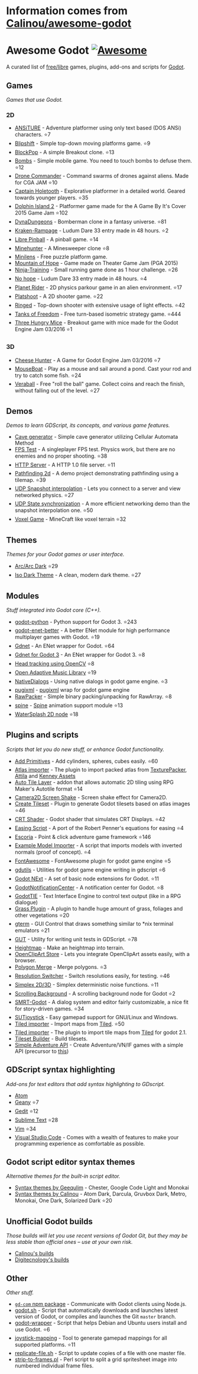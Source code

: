 # Information comes from [Calinou/awesome-godot](https://github.com/Calinou/awesome-godot)
# Awesome Godot [![Awesome](https://cdn.rawgit.com/sindresorhus/awesome/d7305f38d29fed78fa85652e3a63e154dd8e8829/media/badge.svg)](https://github.com/sindresorhus/awesome)

A curated list of [free/libre](https://gnu.org/philosophy/free-sw.html) games, plugins, add-ons and scripts for [Godot](https://godotengine.org).

## Games

*Games that use Godot.*

### 2D

- [ANSiTURE](https://github.com/w84death/ansiture) -  Adventure platformer using only text based (DOS ANSi) characters. :star:7
- [Blipshift](https://github.com/wardsky/blipshift) - Simple top-down moving platforms game. :star:9
- [BlockPop](https://github.com/vnen/blockpop) - A simple Breakout clone. :star:13
- [Bombs](https://github.com/randyyaj/Bombs) - Simple mobile game. You need to touch bombs to defuse them. :star:12
- [Drone Commander](https://github.com/securas/Drone_Commander) - Command swarms of drones against aliens. Made for CGA JAM :star:10
- [Captain Holetooth](https://github.com/Hirnbix/captain-holetooth) - Explorative platformer in a detailed world. Geared towards younger players. :star:35
- [Dolphin Island 2](https://github.com/janmarcano/Dolphin-Island-2) - Platformer game made for the A Game By It's Cover 2015 Game Jam :star:102
- [DynaDungeons](https://github.com/akien-mga/dynadungeons) - Bomberman clone in a fantasy universe. :star:81
- [Kraken-Rampage](https://github.com/randyyaj/Kraken-Rampage) - Ludum Dare 33 entry made in 48 hours. :star:2
- [Libre Pinball](https://github.com/Calinou/libre-pinball) - A pinball game. :star:14
- [Minehunter](https://github.com/genete/Minehunter) - A Minesweeper clone :star:8
- [Minilens](http://kobuge-games.github.io/minilens/) - Free puzzle platform game.
- [Mountain of Hope](https://github.com/w84death/mountain-of-hope) - Game made on Theater Game Jam (PGA 2015)
- [Ninja-Training](https://github.com/KOBUGE-Games/Ninja-Training) - Small running game done as 1 hour challenge. :star:26
- [No hope](https://github.com/sergicollado/no_hope_LD33) - Ludum Dare 33 entry made in 48 hours. :star:4
- [Planet Rider](https://github.com/FEDE0D/Planet-Rider) - 2D physics parkour game in an alien environment. :star:17
- [Platshoot](https://github.com/Calinou/platshoot) - A 2D shooter game. :star:22
- [Ringed](https://github.com/KOBUGE-Games/ringed) - Top-down shooter with extensive usage of light effects. :star:42
- [Tanks of Freedom](https://github.com/w84death/Tanks-of-Freedom) - Free turn-based isometric strategy game. :star:444
- [Three Hungry Mice](https://github.com/delstuff/threeHungryMice) - Breakout game with mice made for the Godot Engine Jam 03/2016 :star:1

### 3D

- [Cheese Hunter](https://github.com/khairul169/cheese-hunter) - A Game for Godot Engine Jam 03/2016 :star:7
- [MouseBoat](https://github.com/CowThing/MouseBoat) - Play as a mouse and sail around a pond. Cast your rod and try to catch some fish. :star:24
- [Veraball](https://github.com/Veraball/veraball) - Free "roll the ball" game. Collect coins and reach the finish, without falling out of the level. :star:27

## Demos

*Demos to learn GDScript, its concepts, and various game features.*

- [Cave generator](https://gitlab.com/TeddyDD/Godot-Cave-Generato) - Simple cave generator utilizing Cellular Automata Method
- [FPS Test](https://github.com/Calinou/fps-test) - A singleplayer FPS test. Physics work, but there are no enemies and no proper shooting. :star:38
- [HTTP Server](https://github.com/KOBUGE-Games/godot-httpd) - A HTTP 1.0 file server. :star:11
- [Pathfinding 2d](https://github.com/FEDE0D/godot-pathfinding2d-demo) - A demo project demonstrating pathfinding using a tilemap. :star:39
- [UDP Snapshot interpolation](https://github.com/jrimclean/godot-snapshot-interpolation-demo) - Lets you connect to a server and view networked physics. :star:27
- [UDP State synchronization](https://github.com/jrimclean/godot-state-sync-demo) - A more efficient networking demo than the snapshot interpolation one. :star:50
- [Voxel Game](https://github.com/toger5/Godot-Voxel-Game-MineCraftClone) - MineCraft like voxel terrain :star:32

## Themes

*Themes for your Godot games or user interface.*

- [Arc/Arc Dark](https://github.com/Geequlim/godot-themes) :star:29
- [Iso Dark Theme](https://github.com/GalanCM/Iso-Themes) - A clean, modern dark theme. :star:27

## Modules

*Stuff integrated into Godot core (C++).*

- [godot-python](https://github.com/touilleMan/godot-python) - Python support for Godot 3. :star:243
- [godot-enet-better](https://github.com/Faless/godot-enet-better) - A better ENet module for high performance multiplayer games with Godot. :star:19
- [Gdnet](https://github.com/jrimclean/gdnet) - An ENet wrapper for Godot. :star:64
- [Gdnet for Godot 3](https://github.com/PerduGames/gdnet3) - An ENet wrapper for Godot 3. :star:8
- [Head tracking using OpenCV](https://github.com/antarktikali/godot-opencv-gpu-perspective) :star:8
- [Open Adaptive Music Library](https://github.com/oamldev/oamlGodotModule) :star:19
- [NativeDialogs](https://github.com/GodotExplorer/NativeDialogs) - Using native dialogs in godot game engine. :star:3
- [pugixml](https://github.com/GodotExplorer/pugixml) - [pugixml](https://pugixml.org/) wrap for godot game engine
- [RawPacker](https://github.com/jrimclean/rawpacker) - Simple binary packing/unpacking for RawArray. :star:8
- [spine](https://github.com/GodotExplorer/spine) - [Spine](http://esotericsoftware.com/) animation support module :star:13
- [WaterSplash 2D node](https://github.com/laverneth/WaterSplash) :star:18
## Plugins and scripts

*Scripts that let you do new stuff, or enhance Godot functionality.*

- [Add Primitives](https://github.com/TheHX/add_primitives) - Add cylinders, spheres, cubes easily. :star:60
- [Atlas importer](https://github.com/Geequlim/godot-code/tree/master/addons/atlas_importer) - The plugin to import packed atlas from [TexturePacker](https://www.codeandweb.com/texturepacker), [Attila](https://github.com/r-lyeh/attila) and [Kenney Assets](https://kenney.nl/assets)
- [Auto Tile Layer](https://github.com/leezh/autotile) -  addon that allows automatic 2D tiling using RPG Maker's Autotile format :star:14
- [Camera2D Screen Shake](https://godotengine.org/qa/438/camera2d-screen-shake-extension) - Screen shake effect for Camera2D.
- [Create Tileset](https://github.com/vinod8990/godot_plugins) - Plugin to generate Godot tilesets based on atlas images :star:46
- [CRT Shader](https://github.com/henriquelalves/SimpleGodotCRTShader) - Godot shader that simulates CRT Displays. :star:42
- [Easing Script](https://github.com/impmja/godot-easing) - A port of the Robert Penner's equations for easing :star:4
- [Escoria](https://github.com/godotengine/escoria) - Point & click adventure game framework :star:146
- [Example Model Importer](https://github.com/TheHX/godot_examples) - A script that imports models with inverted normals (proof of concept). :star:4
- [FontAwesome](https://github.com/GodotExplorer/FontAwesome) - FontAwesome plugin for godot game engine :star:5
- [gdutils](https://github.com/GodotExplorer/gdutils) - Utilities for godot game engine writing in gdscript :star:6
- [Godot NExt](https://github.com/willnationsdev/godot-next) - A set of basic node extensions for Godot. :star:11
- [GodotNotificationCenter](https://github.com/didier-v/GodotNotificationCenter) - A notification center for Godot. :star:8
- [GodotTIE](https://github.com/henriquelalves/GodotTIE) - Text Interface Engine to control text output (like in a RPG dialogue)
- [Grass Plugin](https://github.com/marcosbitetti/grass_plugin_4_godot) - A plugin to handle huge amount of grass, foliages and other vegetations :star:20
- [gterm](https://github.com/TeddyDD/gterm) - GUI Control that draws something similar to \*nix terminal emulators :star:21
- [GUT](https://github.com/bitwes/Gut) - Utility for writing unit tests in GDScript. :star:78
- [Heightmap](https://gist.github.com/TheHX/94a83dea1a0f932d5805) - Make an heightmap into terrain.
- [OpenClipArt Store](https://github.com/vinod8990/godot_plugins/tree/master/OpenClipArt_Store) - Lets you integrate OpenClipArt assets easily, with a browser.
- [Polygon Merge](https://github.com/ScyDev/Godot-Scripts) - Merge polygons. :star:3
- [Resolution Switcher](https://github.com/vinod8990/godot_plugins) - Switch resolutions easily, for testing. :star:46
- [Simplex 2D/3D](https://github.com/OvermindDL1/Godot-Helpers) - Simplex deterministic noise functions. :star:11
- [Scrolling Background](https://github.com/dploeger/godot-scrollingbackground) - A scrolling background node for Godot :star:2
- [SMRT-Godot](https://github.com/brunosxs/SMRT-Godot) - A dialog system and editor fairly customizable, a nice fit for story-driven games. :star:34
- [SUTjoystick](https://gitlab.com/shine-upon-thee/joystick) - Easy gamepad support for GNU/Linux and Windows.
- [Tiled importer](https://github.com/MrGreenTea/GodotTiledImporter) - Import maps from [Tiled](http://mapeditor.org). :star:50
- [Tiled importer](https://github.com/Geequlim/godot-code/tree/master/addons/tiled_importer) - The plugin to import tile maps from [Tiled](http://www.mapeditor.org/) for godot 2.1.
- [Tileset Builder](https://gist.github.com/Calinou/27e979ab0a35500c3381) - Build tilesets.
- [Simple Adventure API](https://github.com/Biarity/godot-adventure-api) - Create Adventure/VN/IF games with a simple API (precursor to [this](https://github.com/Biarity/Godot-Adventure-Framework))

## GDScript syntax highlighting

*Add-ons for text editors that add syntax highlighting to GDscript.*

- [Atom](https://atom.io/packages/lang-gdscript)
- [Geany](https://github.com/haimat/GDScript-Geany) :star:7
- [Gedit](https://github.com/haimat/GDScript-gedit) :star:12
- [Sublime Text](https://github.com/beefsack/GDScript-sublime) :star:28
- [Vim](https://github.com/quabug/vim-gdscript) :star:34
- [Visual Studio Code](https://marketplace.visualstudio.com/items?itemName=geequlim.godot-tools) - Comes with a wealth of features to make your programming experience as comfortable as possible.

## Godot script editor syntax themes

*Alternative themes for the built-in script editor.*

- [Syntax themes by Geequlim](https://github.com/Geequlim/godot-themes/tree/master/syntax) - Chester, Google Code Light and Monokai
- [Syntax themes by Calinou](https://github.com/Calinou/godot-syntax-themes) - Atom Dark, Darcula, Gruvbox Dark, Metro, Monokai, One Dark, Solarized Dark :star:20

## Unofficial Godot builds

*Those builds will let you use recent versions of Godot Git, but they may be less stable than official ones – use at your own risk.*

- [Calinou's builds](https://godot.hugo.pro/)
- [Digitecnology's builds](http://godot3builds.digitecnology.com/)

## Other

*Other stuff.*

- [`gd-com` npm package](https://www.npmjs.com/package/gd-com) - Communicate with Godot clients using Node.js.
- [godot.sh](https://github.com/adolson/godot-stuff/blob/master/godot.sh) - Script that automatically downloads and launches latest version of Godot, or compiles and launches the Git `master` branch.
- [godot-wrapper](https://github.com/nsrosenqvist/godot-wrapper.git) - Script that helps Debian and Ubuntu users install and use Godot. :star:6
- [joystick-mapping](https://github.com/Hinsbart/joystick-mapping) - Tool to generate gamepad mappings for all supported platforms. :star:11
- [replicate-file.sh](https://github.com/adolson/godot-stuff/blob/master/replicate-file.sh) - Script to update copies of a file with one master file.
- [strip-to-frames.pl](https://github.com/adolson/godot-stuff/blob/master/strip-to-frames.pl) - Perl script to split a grid spritesheet image into numbered individual frame files.

